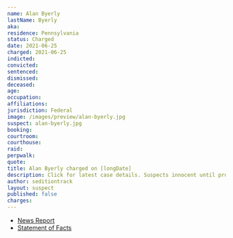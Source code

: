 ```yaml
---
name: Alan Byerly
lastName: Byerly
aka:
residence: Pennsylvania
status: Charged
date: 2021-06-25
charged: 2021-06-25
indicted:
convicted:
sentenced:
dismissed:
deceased:
age:
occupation:
affiliations:
jurisdiction: Federal
image: /images/preview/alan-byerly.jpg
suspect: alan-byerly.jpg
booking:
courtroom:
courthouse:
raid:
perpwalk:
quote:
title: Alan Byerly charged on [longDate]
description: Click for latest case details. Suspects innocent until proven guilty.
author: seditiontrack
layout: suspect
published: false
charges:
---
```

- [News Report]()
- [Statement of Facts](https://www.justice.gov/usao-dc/case-multi-defendant/file/1409211/download)
